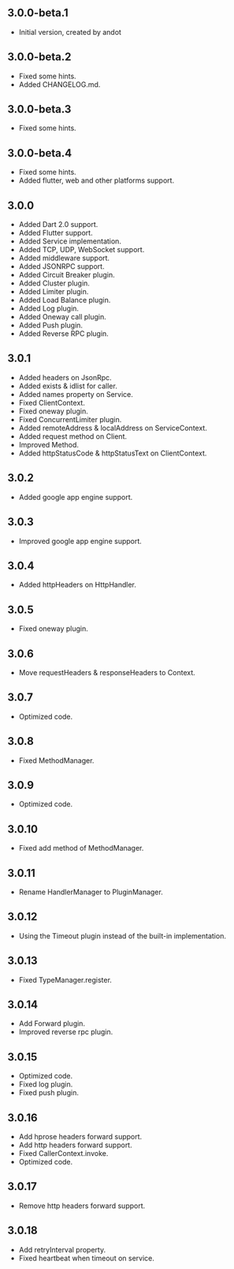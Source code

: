 ## 3.0.0-beta.1

- Initial version, created by andot

## 3.0.0-beta.2

- Fixed some hints.
- Added CHANGELOG.md.

## 3.0.0-beta.3

- Fixed some hints.

## 3.0.0-beta.4

- Fixed some hints.
- Added flutter, web and other platforms support.

## 3.0.0

- Added Dart 2.0 support.
- Added Flutter support.
- Added Service implementation.
- Added TCP, UDP, WebSocket support.
- Added middleware support.
- Added JSONRPC support.
- Added Circuit Breaker plugin.
- Added Cluster plugin.
- Added Limiter plugin.
- Added Load Balance plugin.
- Added Log plugin.
- Added Oneway call plugin.
- Added Push plugin.
- Added Reverse RPC plugin.

## 3.0.1

- Added headers on JsonRpc.
- Added exists & idlist for caller.
- Added names property on Service.
- Fixed ClientContext.
- Fixed oneway plugin.
- Fixed ConcurrentLimiter plugin.
- Added remoteAddress & localAddress on ServiceContext.
- Added request method on Client.
- Improved Method.
- Added httpStatusCode & httpStatusText on ClientContext.

## 3.0.2

- Added google app engine support.

## 3.0.3

- Improved google app engine support.

## 3.0.4

- Added httpHeaders on HttpHandler.

## 3.0.5

- Fixed oneway plugin.

## 3.0.6

- Move requestHeaders & responseHeaders to Context.

## 3.0.7

- Optimized code.

## 3.0.8

- Fixed MethodManager.

## 3.0.9

- Optimized code.

## 3.0.10

- Fixed add method of MethodManager.

## 3.0.11

- Rename HandlerManager to PluginManager.

## 3.0.12

- Using the Timeout plugin instead of the built-in implementation.

## 3.0.13

- Fixed TypeManager.register.

## 3.0.14

- Add Forward plugin.
- Improved reverse rpc plugin.

## 3.0.15

- Optimized code.
- Fixed log plugin.
- Fixed push plugin.

## 3.0.16

- Add hprose headers forward support.
- Add http headers forward support.
- Fixed CallerContext.invoke.
- Optimized code.

## 3.0.17

- Remove http headers forward support.

## 3.0.18

- Add retryInterval property.
- Fixed heartbeat when timeout on service.